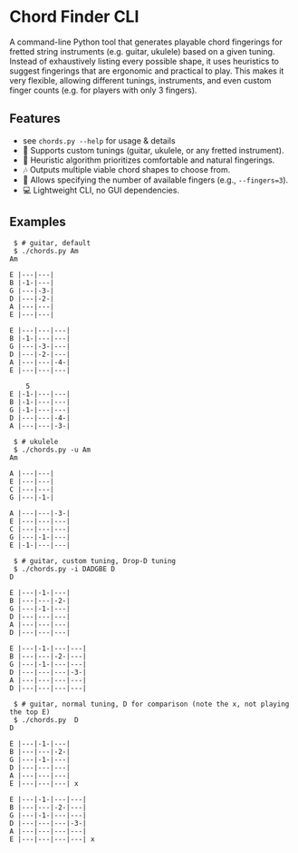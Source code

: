 # Chord Finder CLI

A command-line Python tool that generates playable chord fingerings for fretted string instruments (e.g. guitar, ukulele) based on a given tuning.  
Instead of exhaustively listing every possible shape, it uses heuristics to suggest fingerings that are ergonomic and practical to play.
This makes it very flexible, allowing different tunings, instruments, and even custom finger counts (e.g. for players with only 3 fingers).

## Features
- see `chords.py --help`  for usage & details
- 🎸 Supports custom tunings (guitar, ukulele, or any fretted instrument).  
- 🧠 Heuristic algorithm prioritizes comfortable and natural fingerings.  
- 🎶 Outputs multiple viable chord shapes to choose from.  
- 🖖 Allows specifying the number of available fingers (e.g., `--fingers=3`).
- 💻 Lightweight CLI, no GUI dependencies.  

## Examples
```
 $ # guitar, default
 $ ./chords.py Am
Am

E |---|---|
B |-1-|---|
G |---|-3-|
D |---|-2-|
A |---|---|
E |---|---|

E |---|---|---|
B |-1-|---|---|
G |---|-3-|---|
D |---|-2-|---|
A |---|---|-4-|
E |---|---|---|

    5
E |-1-|---|---|
B |-1-|---|---|
G |-1-|---|---|
D |---|---|-4-|
A |---|---|-3-|

 $ # ukulele
 $ ./chords.py -u Am
Am

A |---|---|
E |---|---|
C |---|---|
G |---|-1-|

A |---|---|-3-|
E |---|---|---|
C |---|---|---|
G |---|-1-|---|
E |-1-|---|---|

 $ # guitar, custom tuning, Drop-D tuning
 $ ./chords.py -i DADGBE D
D

E |---|-1-|---|
B |---|---|-2-|
G |---|-1-|---|
D |---|---|---|
A |---|---|---|
D |---|---|---|

E |---|-1-|---|---|
B |---|---|-2-|---|
G |---|-1-|---|---|
D |---|---|---|-3-|
A |---|---|---|---|
D |---|---|---|---|

 $ # guitar, normal tuning, D for comparison (note the x, not playing the top E)
 $ ./chords.py  D
D

E |---|-1-|---|
B |---|---|-2-|
G |---|-1-|---|
D |---|---|---|
A |---|---|---|
E |---|---|---| x

E |---|-1-|---|---|
B |---|---|-2-|---|
G |---|-1-|---|---|
D |---|---|---|-3-|
A |---|---|---|---|
E |---|---|---|---| x

```

